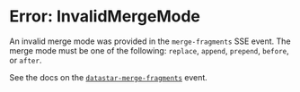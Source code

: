 # Error: InvalidMergeMode

An invalid merge mode was provided in the `merge-fragments` SSE event. The merge mode must be one of the following: `replace`, `append`, `prepend`, `before`, or `after`.

See the docs on the [`datastar-merge-fragments`](https://data-star.dev/reference/plugins_backend#datastar-merge-fragments) event.